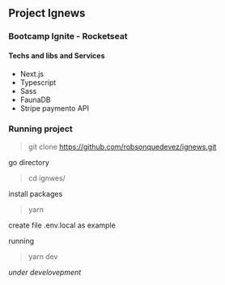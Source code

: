 ## Project Ignews

### Bootcamp Ignite - Rocketseat

#### Techs and libs and Services

- Next.js
- Typescript
- Sass
- FaunaDB
- Stripe paymento API

### Running project

> git clone https://github.com/robsonquedevez/ignews.git

go directory

> cd ignwes/

install packages

> yarn 

create file .env.local as example

running

> yarn dev

_under develovepment_